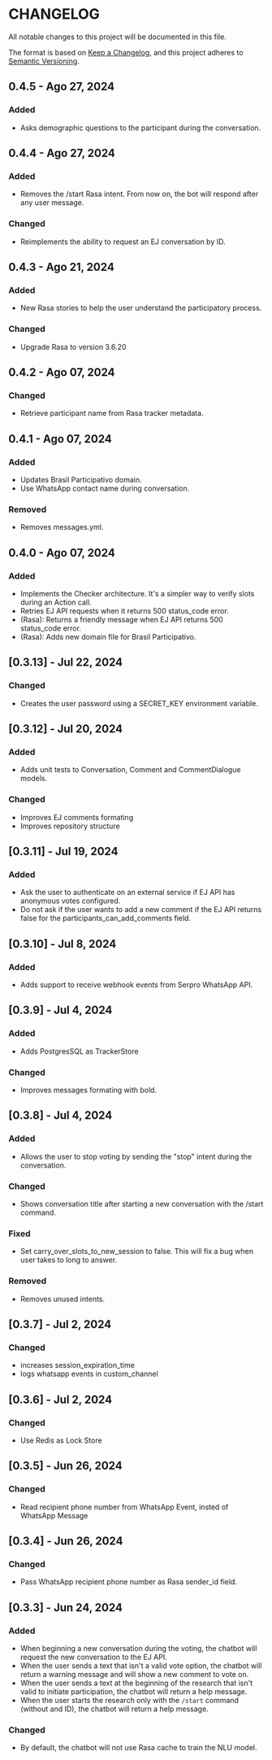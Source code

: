 # CHANGELOG

All notable changes to this project will be documented in this file.

The format is based on [Keep a Changelog](https://keepachangelog.com/en/1.1.0/),
and this project adheres to [Semantic Versioning](https://semver.org/spec/v2.0.0.html).


## 0.4.5 - Ago 27, 2024

### Added

- Asks demographic questions to the participant during the conversation.

## 0.4.4 - Ago 27, 2024

### Added

- Removes the /start Rasa intent. From now on, the bot will respond after any user message.

### Changed

- Reimplements the ability to request an EJ conversation by ID.

## 0.4.3 - Ago 21, 2024

### Added

- New Rasa stories to help the user understand the participatory process.

### Changed

-  Upgrade Rasa to version 3.6.20


## 0.4.2 - Ago 07, 2024

### Changed

- Retrieve participant name from Rasa tracker metadata.

## 0.4.1 - Ago 07, 2024

### Added

- Updates Brasil Participativo domain.
- Use WhatsApp contact name during conversation.

### Removed

- Removes messages.yml.

## 0.4.0 - Ago 07, 2024

### Added

- Implements the Checker architecture. It's a simpler way to verify slots during an Action call. 
- Retries EJ API requests when it returns 500 status_code error.
- (Rasa): Returns a friendly message when EJ API returns 500 status_code error.
- (Rasa): Adds new domain file for Brasil Participativo.

## [0.3.13] - Jul 22, 2024

### Changed

- Creates the user password using a SECRET_KEY environment variable.

## [0.3.12] - Jul 20, 2024

### Added

- Adds unit tests to Conversation, Comment and CommentDialogue models.

### Changed

- Improves EJ comments formating
- Improves repository structure


## [0.3.11] - Jul 19, 2024

### Added

- Ask the user to authenticate on an external service if EJ API has anonymous votes configured.
- Do not ask if the user wants to add a new comment if the EJ API returns false for the participants_can_add_comments field.

## [0.3.10] - Jul 8, 2024

### Added

- Adds support to receive webhook events from Serpro WhatsApp API.

## [0.3.9] - Jul 4, 2024

### Added

- Adds PostgresSQL as TrackerStore 

### Changed

- Improves messages formating with bold.

## [0.3.8] - Jul 4, 2024

### Added

- Allows the user to stop voting by sending the "stop" intent during the conversation.

### Changed

- Shows conversation title after starting a new conversation with the /start command.

### Fixed

- Set carry_over_slots_to_new_session to false. This will fix a bug when user takes to long to answer.

### Removed

- Removes unused intents.

## [0.3.7] - Jul 2, 2024

### Changed

- increases session_expiration_time
- logs whatsapp events in custom_channel 

## [0.3.6] - Jul 2, 2024

### Changed

- Use Redis as Lock Store

## [0.3.5] - Jun 26, 2024

### Changed

- Read recipient phone number from WhatsApp Event, insted of WhatsApp Message

## [0.3.4] - Jun 26, 2024

### Changed

- Pass WhatsApp recipient phone number as Rasa sender_id field.


## [0.3.3] - Jun 24, 2024

### Added
- When beginning a new conversation during the voting, the chatbot will request the new conversation to the EJ API.
- When the user sends a text that isn't a valid vote option, the chatbot will return a warning message and will show a new comment to vote on.
- When the user sends a text at the beginning of the research that isn't valid to initiate participation, the chatbot will return a help message.
- When the user starts the research only with the `/start` command (without and ID), the chatbot will return a help message.

### Changed

- By default, the chatbot will not use Rasa cache to train the NLU model.
